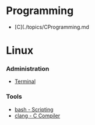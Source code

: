 # Programming
- [C](./topics/CProgramming.md
  
# Linux
### **Administration**
-  [Terminal](./topics/linuxTerminal.md)
### **Tools**
-  [bash - Scripting](./topics/bashScripting.md)
-  [clang - C Compiler](./topics/clangCompiling.md)
